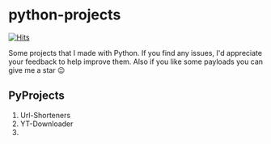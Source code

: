# python-projects
[![Hits](https://hits.seeyoufarm.com/api/count/incr/badge.svg?url=https%3A%2F%2Fgithub.com%2Fbrunoooost%2Fpython-projects%2Ftree%2Fmain&count_bg=%2379C83D&title_bg=%23555555&icon=python.svg&icon_color=%23E7E7E7&title=views&edge_flat=false)](https://hits.seeyoufarm.com)


Some projects that I made with Python.  If you find any issues, I'd appreciate your feedback to help improve them. Also if you like some payloads you can give me a star 😉

## PyProjects
1. Url-Shorteners
2. YT-Downloader
3. 
